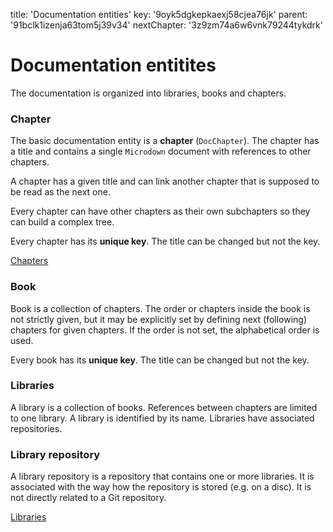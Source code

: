 title: 'Documentation entities'
key: '9oyk5dgkepkaexj58cjea76jk'
parent: '91bclk1izenja63tom5j39v34'
nextChapter: '3z9zm74a6w6vnk79244tykdrk'

# Documentation entitites

The documentation is organized into libraries, books and chapters.

### Chapter

The basic documentation entity is a **chapter** (`DocChapter`). The chapter has a title and contains a single `Microdown` document with references to other chapters.

A chapter has a given title and can link another chapter that is supposed to be read as the next one. 

Every chapter can have other chapters as their own subchapters so they can build a complex tree.

Every chapter has its **unique key**.  The title can be changed but not the key.

[Chapters](include://3z9zm765drcfzotsq9dvc48d4)

### Book

Book is a collection of chapters. The order or chapters inside the book is not strictly given, but it may be explicitly set by defining next (following) chapters for given chapters. If the order is not set, the alphabetical order is used. 

Every book has its **unique key**. The title can be changed but not the key.

### Libraries

A library is a collection of books. References between chapters are limited to one library. A library is identified by its name. Libraries have associated repositories. 

### Library repository

A library repository is a repository that contains one or more libraries. It is associated with the way how the repository is stored (e.g. on a disc). It is not directly related to a Git repository.

[Libraries](include://9oyk5dkpk8vy8zfy0i9emf2ug)
 


